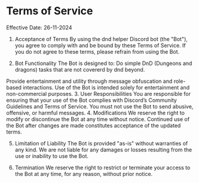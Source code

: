 # Terms of Service
Effective Date: 26-11-2024

1. Acceptance of Terms
By using the dnd helper Discord bot (the "Bot"), you agree to comply with and be bound by these Terms of Service. If you do not agree to these terms, please refrain from using the Bot.

2. Bot Functionality
The Bot is designed to:
Do simple DnD (Dungeons and dragons) tasks that are not covererd by dnd beyond.

Provide entertainment and utility through message obfuscation and role-based interactions. Use of the Bot is intended solely for entertainment and non-commercial purposes.
3. User Responsibilities
You are responsible for ensuring that your use of the Bot complies with Discord’s Community Guidelines and Terms of Service.
You must not use the Bot to send abusive, offensive, or harmful messages.
4. Modifications
We reserve the right to modify or discontinue the Bot at any time without notice. Continued use of the Bot after changes are made constitutes acceptance of the updated terms.

5. Limitation of Liability
The Bot is provided "as-is" without warranties of any kind. We are not liable for any damages or losses resulting from the use or inability to use the Bot.

6. Termination
We reserve the right to restrict or terminate your access to the Bot at any time, for any reason, without prior notice.